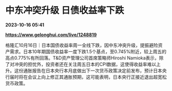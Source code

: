 # 中东冲突升级 日债收益率下跌

**2023-10-16 05:41**

**https://www.gelonghui.com/live/1248819**

格隆汇10月16日｜日本国债收益率周一全线下跌，因中东冲突升级，提振避险资产需求。日本10年期国债收益率一度下跌1.5个基点，至0.745%附近，较上周五的高点0.775%有所回落。T&D资产管理公司首席策略师Hiroshi Namioka表示，除了对冲突的担忧外，投资者还在关注周五日本的CPI数据，这使得收益率难以上升。这份通胀报告在日本央行本月底做出下一次货币政策决定前发布，预计日本央行届时将在会议上向上修正其通胀预期，这可能表明，日本央行正接近退出超宽松货币政策。